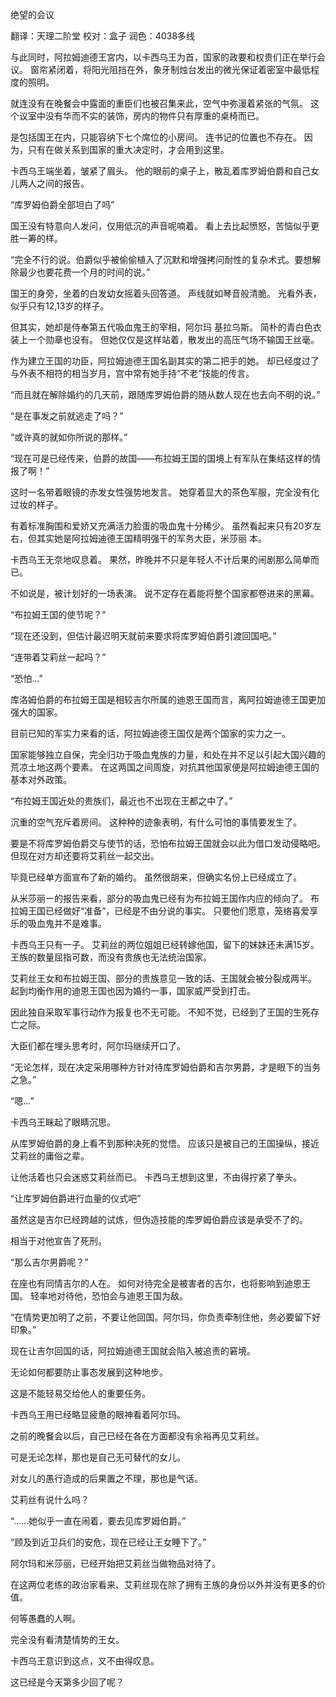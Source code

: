 
绝望的会议

翻译：天理二阶堂 校对：盒子 润色：4038多线

与此同时，阿拉姆迪德王宮内，以卡西乌王为首，国家的政要和权贵们正在举行会议。
窗帘紧闭着，将阳光阻挡在外，象牙制烛台发出的微光保证着密室中最低程度的照明。

就连没有在晚餐会中露面的重臣们也被召集来此，空气中弥漫着紧张的气氛。
这个议室中没有华而不实的装饰，房内的物件只有厚重的桌椅而已。

是包括国王在内，只能容纳下七个席位的小房间。
连书记的位置也不存在。
因为，只有在做关系到国家的重大决定时，才会用到这里。

卡西乌王端坐着，皱紧了眉头。
他的眼前的桌子上，散乱着库罗姆伯爵和自己女儿两人之间的报告。

“库罗姆伯爵全部坦白了吗”

国王没有特意向人发问，仅用低沉的声音呢喃着。
看上去比起愤怒，苦恼似乎更胜一筹的样。

“完全不行的说。伯爵似乎被偷偷植入了沉默和增强拷问耐性的复杂术式。要想解除最少也要花费一个月的时间的说。”

国王的身旁，坐着的白发幼女摇着头回答道。
声线就如琴音般清脆。
光看外表，似乎只有12,13岁的样子。

但其实，她却是侍奉第五代吸血鬼王的宰相，阿尔玛 基拉乌斯。
简朴的青白色衣装上一个勋章也没有。
但她仅仅是这样站着，散发出的高压气场不输国王丝毫。

作为建立王国的功臣，阿拉姆迪德王国名副其实的第二把手的她。
却已经度过了与外表不相符的相当岁月，宫中常有她手持“不老”技能的传言。

“而且就在解除婚约的几天前，跟随库罗姆伯爵的随从数人现在也去向不明的说。”

“是在事发之前就逃走了吗？”

“或许真的就如你所说的那样。”

“现在可是已经传来，伯爵的故国——布拉姆王国的国境上有军队在集结这样的情报了啊！”

这时一名带着眼镜的赤发女性强势地发言。
她穿着显大的茶色军服，完全没有化过妆的样子。

有着标准胸围和爱娇又充满活力脸蛋的吸血鬼十分稀少。
虽然看起来只有20岁左右，但其实她是阿拉姆迪德王国精明强干的军务大臣，米莎丽 本。

卡西乌王无奈地叹息着。
果然，昨晚并不只是年轻人不计后果的闹剧那么简单而已。

不如说是，被计划好的一场表演。
说不定存在着能将整个国家都卷进来的黑幕。

“布拉姆王国的使节呢？”

“现在还没到，但估计最迟明天就前来要求将库罗姆伯爵引渡回国吧。”

“连带着艾莉丝一起吗？”

“恐怕...”

库洛姆伯爵的布拉姆王国是相较吉尔所属的迪恩王国而言，离阿拉姆迪德王国更加强大的国家。

目前已知的军实力来看的话，阿拉姆迪德王国仅是两个国家的实力之一。

国家能够独立自保，完全归功于吸血鬼族的力量，和处在并不足以引起大国兴趣的荒凉土地这两个要素。
在这两国之间周旋，对抗其他国家便是阿拉姆迪德王国的基本对外政策。

“布拉姆王国近处的贵族们，最近也不出现在王都之中了。”

沉重的空气充斥着房间。
这种种的迹象表明，有什么可怕的事情要发生了。

要是不将库罗姆伯爵交与使节的话，恐怕布拉姆王国就会以此为借口发动侵略吧。
但现在对方却还要将艾莉丝一起交出。

毕竟已经单方面宣布了新的婚约。
虽然很胡来，但确实名份上已经成立了。

从米莎丽ー的报告来看，部分的吸血鬼已经有为布拉姆王国作内应的倾向了。
布拉姆王国已经做好“准备”，已经是不由分说的事实。
只要他们愿意，笼络喜爱享乐的吸血鬼并不是难事。

卡西乌王只有一子。
艾莉丝的两位姐姐已经转嫁他国，留下的妹妹还未满15岁。
王族的数量屈指可数，而没有贵族也无法统治国家。

艾莉丝王女和布拉姆王国、部分的贵族意见一致的话、王国就会被分裂成两半。
起到均衡作用的迪恩王国也因为婚约一事，国家威严受到打击。

因此独自采取军事行动作为报复也不无可能。
不知不觉，已经到了王国的生死存亡之际。

大臣们都在埋头思考时，阿尔玛继续开口了。

“无论怎样，现在决定采用哪种方针对待库罗姆伯爵和吉尔男爵，才是眼下的当务之急。”

“嗯...”

卡西乌王眯起了眼睛沉思。

从库罗姆伯爵的身上看不到那种决死的觉悟。
应该只是被自己的王国操纵，接近艾莉丝的庸俗之辈。

让他活着也只会迷惑艾莉丝而已。
卡西乌王想到这里，不由得拧紧了拳头。

“让库罗姆伯爵进行血量的仪式吧”

虽然这是吉尔已经跨越的试炼，但伪造技能的库罗姆伯爵应该是承受不了的。

相当于对他宣告了死刑。

“那么吉尔男爵呢？”

在座也有同情吉尔的人在。
如何对待完全是被害者的吉尔，也将影响到迪恩王国。
轻率地对待他，恐怕会与迪恩王国为敌。

“在情势更加明了之前，不要让他回国。阿尔玛，你负责牵制住他，务必要留下好印象。”

现在让吉尔回国的话，阿拉姆迪德王国就会陷入被追责的窘境。

无论如何都要防止事态发展到这种地步。

这是不能轻易交给他人的重要任务。

卡西乌王用已经略显疲惫的眼神看着阿尔玛。

之前的晚餐会以后，自己已经在各在方面都没有余裕再见艾莉丝。

可是无论怎样，那也是自己无可替代的女儿。

对女儿的愚行造成的后果置之不理，那也是气话。

艾莉丝有说什么吗？

“......她似乎一直在闹着，要去见库罗姆伯爵。”

“顾及到近卫兵们的安危，现在已经让王女睡下了。”

阿尔玛和米莎丽，已经开始把艾莉丝当做物品对待了。

在这两位老练的政治家看来、艾莉丝现在除了拥有王族的身份以外并没有更多的价值。

何等愚蠢的人啊。

完全没有看清楚情势的王女。

卡西乌王意识到这点，又不由得叹息。

这已经是今天第多少回了呢？
